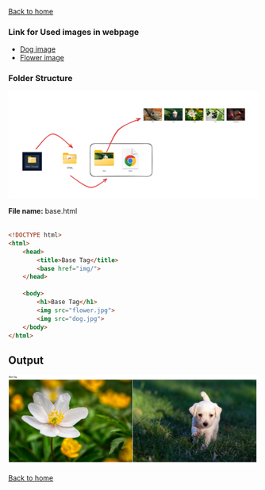 [Back to home](README.md)


### Link for Used images in webpage

- [Dog image](dog.jpg)
- [Flower image](flower.jpg)

### Folder Structure
![alt text](baseTagfolderStructure.png)

**File name:** base.html
```html

<!DOCTYPE html>
<html>
    <head>
        <title>Base Tag</title>
        <base href="img/">
    </head>

    <body>
        <h1>Base Tag</h1>
        <img src="flower.jpg">
        <img src="dog.jpg">
    </body>
</html>

```
## Output
![alt text](baseTag.png)

[Back to home](README.md)